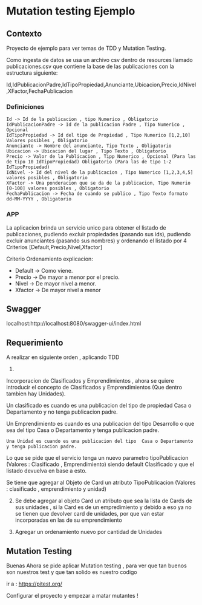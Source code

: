 # Mutation testing Ejemplo

## Contexto 

Proyecto de ejemplo para ver temas de TDD y Mutation Testing.

Como ingesta de datos se usa un archivo csv dentro de resources llamado publicaciones.csv que contiene la base de las publicaciones 
con la estructura siguiente:

Id,IdPublicacionPadre,IdTipoPropiedad,Anunciante,Ubicacion,Precio,IdNivel,XFactor,FechaPublicacion

### Definiciones 
    Id -> Id de la publicacion , tipo Numerico , Obligatorio
    IdPublicacionPadre -> Id de la publicacion Padre , Tipo Numerico , Opcional
    IdTipoPropiedad -> Id del tipo de Propiedad , Tipo Numerico [1,2,10] Valores posibles , Obligatorio
    Anunciante -> Nombre del anunciante, Tipo Texto , Obligatorio
    Ubicacion -> Ubicacion del lugar , Tipo Texto , Obligatorio
    Precio -> Valor de la Publicacion , Tipp Numerico , Opcional (Para las de tipo 10 IdTipoPropiedad) Obligatorio (Para las de tipo 1-2 IdTipoPropiedad)
    IdNivel -> Id del nivel de la publicacion , Tipo Numerico [1,2,3,4,5] valores posibles , Obligatorio
    XFactor -> Una ponderacion que se da de la publicacion, Tipo Numerio [0-100] valores posibles , Obligatorio
    FechaPublicacion -> Fecha de cuando se publico , Tipo Texto formato dd-MM-YYYY , Obligatorio 

### APP

La aplicacion brinda un servicio unico para obtener el listado de publicaciones, pudiendo excluir propiedades (pasando sus ids), pudiendo excluir anunciantes (pasando sus nombres) y ordenando el listado por 4 Criterios [Default,Precio,Nivel,Xfactor]  

Criterio Ordenamiento explicacion:
- Default -> Como viene.
- Precio -> De mayor a menor por el precio.
- Nivel -> De mayor nivel a menor.
- Xfactor -> De mayor nivel a menor


## Swagger 

   localhost:http://localhost:8080/swagger-ui/index.html


## Requerimiento

A realizar en siguiente orden , aplicando TDD

1)

Incorporacion de Clasificados y Emprendimientos , ahora se quiere introducir el concepto de Clasificados y Emprendimientos (Que dentro tambien hay Unidades).

Un clasificado es cuando es una publicacion del tipo de propiedad Casa o Departamento y no tenga publicacion padre.

Un Emprendimiento es cuando es una publicacion del tipo Desarrollo o que sea del tipo Casa o Departamento y tenga publicacion padre.

    Una Unidad es cuando es una publicacion del tipo  Casa o Departamento y tenga publicacion padre.

Lo que se pide que el servicio tenga un nuevo parametro tipoPublicacion (Valores : Clasificado , Emprendimiento) siendo default Clasificado y que el listado devuelva en base a esto.

Se tiene que agregar al Objeto de Card un atributo TipoPublicacion (Valores : clasificado , emprendimiento y unidad)


2) Se debe agregar al objeto Card un atributo que sea la lista de Cards de sus unidades , si la Card es de un empredimiento y debido a eso ya no se tienen que devolver card de unidades, por que van estar incorporadas en las de su emprendimiento

3) Agregar un ordenamiento nuevo por cantidad de Unidades


## Mutation Testing

Buenas Ahora se pide aplicar Mutation testing , para ver que tan buenos son nuestros test y que tan solido es nuestro codigo 

ir a : https://pitest.org/

Configurar el proyecto y empezar a matar mutantes !

